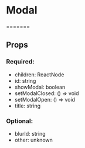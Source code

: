 
# Modal
=======
## Props

### Required:
  - children: ReactNode
  - id: string
  - showModal: boolean
  - setModalClosed: () => void
  - setModalOpen: () => void
  - title: string

### Optional:
  - blurId: string
  - other: unknown
